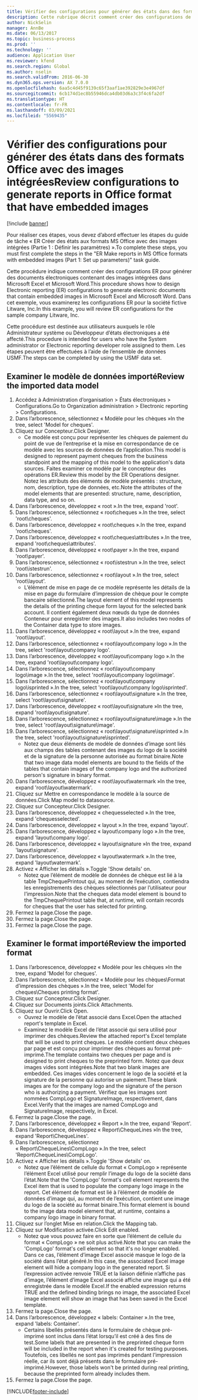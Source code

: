 ```yaml
---
title: Vérifier des configurations pour générer des états dans des formats Office avec des images intégrées
description: Cette rubrique décrit comment créer des configurations de gestion des états électroniques pour générer des documents électroniques contenant des images intégrées. (Partie 1 - Définir les paramètres).
author: NickSelin
manager: AnnBe
ms.date: 06/13/2017
ms.topic: business-process
ms.prod: ''
ms.technology: ''
audience: Application User
ms.reviewer: kfend
ms.search.region: Global
ms.author: nselin
ms.search.validFrom: 2016-06-30
ms.dyn365.ops.version: AX 7.0.0
ms.openlocfilehash: 6aa5c4d45f9139c65f3aaf1ae392829e3e4967df
ms.sourcegitcommit: 6cb174d1ec8b55946dca4db03d6a3c3f4c6fa2df
ms.translationtype: HT
ms.contentlocale: fr-FR
ms.lasthandoff: 03/09/2021
ms.locfileid: "5569435"
---
```

# <a name="review-configurations-to-generate-reports-in-office-format-that-have-embedded-images"></a><span data-ttu-id="fe422-104">Vérifier des configurations pour générer des états dans des formats Office avec des images intégrées</span><span class="sxs-lookup"><span data-stu-id="fe422-104">Review configurations to generate reports in Office format that have embedded images</span></span>

[!include [banner](../../includes/banner.md)]

<span data-ttu-id="fe422-105">Pour réaliser ces étapes, vous devez d’abord effectuer les étapes du guide de tâche « ER Créer des états aux formats MS Office avec des images intégrées (Partie 1 : Définir les paramètres) ».</span><span class="sxs-lookup"><span data-stu-id="fe422-105">To complete these steps, you must first complete the steps in the "ER Make reports in MS Office formats with embedded images (Part 1: Set up parameters)" task guide.</span></span>

<span data-ttu-id="fe422-106">Cette procédure indique comment créer des configurations ER pour générer des documents électroniques contenant des images intégrées dans Microsoft Excel et Microsoft Word.</span><span class="sxs-lookup"><span data-stu-id="fe422-106">This procedure shows how to design Electronic reporting (ER) configurations to generate electronic documents that contain embedded images in Microsoft Excel and Microsoft Word.</span></span> <span data-ttu-id="fe422-107">Dans cet exemple, vous examinerez les configurations ER pour la société fictive Litware, Inc.</span><span class="sxs-lookup"><span data-stu-id="fe422-107">In this example, you will review ER configurations for the sample company Litware, Inc.</span></span> 

<span data-ttu-id="fe422-108">Cette procédure est destinée aux utilisateurs auxquels le rôle Administrateur système ou Développeur d’états électroniques a été affecté.</span><span class="sxs-lookup"><span data-stu-id="fe422-108">This procedure is intended for users who have the System administrator or Electronic reporting developer role assigned to them.</span></span> <span data-ttu-id="fe422-109">Les étapes peuvent être effectuées à l’aide de l’ensemble de données USMF.</span><span class="sxs-lookup"><span data-stu-id="fe422-109">The steps can be completed by using the USMF data set.</span></span>


## <a name="review-the-imported-data-model"></a><span data-ttu-id="fe422-110">Examiner le modèle de données importé</span><span class="sxs-lookup"><span data-stu-id="fe422-110">Review the imported data model</span></span>
1. <span data-ttu-id="fe422-111">Accédez à Administration d’organisation > États électroniques > Configurations.</span><span class="sxs-lookup"><span data-stu-id="fe422-111">Go to Organization administration > Electronic reporting > Configurations.</span></span>
2. <span data-ttu-id="fe422-112">Dans l’arborescence, sélectionnez « Modèle pour les chèques »</span><span class="sxs-lookup"><span data-stu-id="fe422-112">In the tree, select 'Model for cheques'.</span></span>
3. <span data-ttu-id="fe422-113">Cliquez sur Concepteur.</span><span class="sxs-lookup"><span data-stu-id="fe422-113">Click Designer.</span></span>
    * <span data-ttu-id="fe422-114">Ce modèle est conçu pour représenter les chèques de paiement du point de vue de l’entreprise et la mise en correspondance de ce modèle avec les sources de données de l’application.</span><span class="sxs-lookup"><span data-stu-id="fe422-114">This model is designed to represent payment cheques from the business standpoint and the mapping of this model to the application's data sources.</span></span> <span data-ttu-id="fe422-115">Faites examiner ce modèle par le concepteur des opérations ER.</span><span class="sxs-lookup"><span data-stu-id="fe422-115">Review this model by the ER Operations designer.</span></span> <span data-ttu-id="fe422-116">Notez les attributs des éléments de modèle présentés : structure, nom, description, type de données, etc.</span><span class="sxs-lookup"><span data-stu-id="fe422-116">Note the attributes of the model elements that are presented: structure, name, description, data type, and so on.</span></span>   
4. <span data-ttu-id="fe422-117">Dans l’arborescence, développez « root ».</span><span class="sxs-lookup"><span data-stu-id="fe422-117">In the tree, expand 'root'.</span></span>
5. <span data-ttu-id="fe422-118">Dans l’arborescence, sélectionnez « root\cheques ».</span><span class="sxs-lookup"><span data-stu-id="fe422-118">In the tree, select 'root\cheques'.</span></span>
6. <span data-ttu-id="fe422-119">Dans l’arborescence, développez « root\cheques ».</span><span class="sxs-lookup"><span data-stu-id="fe422-119">In the tree, expand 'root\cheques'.</span></span>
7. <span data-ttu-id="fe422-120">Dans l’arborescence, développez « root\cheques\attributes ».</span><span class="sxs-lookup"><span data-stu-id="fe422-120">In the tree, expand 'root\cheques\attributes'.</span></span>
8. <span data-ttu-id="fe422-121">Dans l’arborescence, développez « root\payer ».</span><span class="sxs-lookup"><span data-stu-id="fe422-121">In the tree, expand 'root\payer'.</span></span>
9. <span data-ttu-id="fe422-122">Dans l’arborescence, sélectionnez « root\istestrun ».</span><span class="sxs-lookup"><span data-stu-id="fe422-122">In the tree, select 'root\istestrun'.</span></span>
10. <span data-ttu-id="fe422-123">Dans l’arborescence, sélectionnez « root\layout ».</span><span class="sxs-lookup"><span data-stu-id="fe422-123">In the tree, select 'root\layout'.</span></span>
    * <span data-ttu-id="fe422-124">L’élément de mise en page de ce modèle représente les détails de la mise en page du formulaire d’impression de chèque pour le compte bancaire sélectionné.</span><span class="sxs-lookup"><span data-stu-id="fe422-124">The layout element of this model represents the details of the printing cheque form layout for the selected bank account.</span></span> <span data-ttu-id="fe422-125">Il contient également deux nœuds du type de données Conteneur pour enregistrer des images.</span><span class="sxs-lookup"><span data-stu-id="fe422-125">It also includes two nodes of the Container data type to store images.</span></span>   
11. <span data-ttu-id="fe422-126">Dans l’arborescence, développez « root\layout ».</span><span class="sxs-lookup"><span data-stu-id="fe422-126">In the tree, expand 'root\layout'.</span></span>
12. <span data-ttu-id="fe422-127">Dans l’arborescence, sélectionnez « root\layout\company logo ».</span><span class="sxs-lookup"><span data-stu-id="fe422-127">In the tree, select 'root\layout\company logo'.</span></span>
13. <span data-ttu-id="fe422-128">Dans l’arborescence, développez « root\layout\company logo ».</span><span class="sxs-lookup"><span data-stu-id="fe422-128">In the tree, expand 'root\layout\company logo'.</span></span>
14. <span data-ttu-id="fe422-129">Dans l’arborescence, sélectionnez « root\layout\company logo\image ».</span><span class="sxs-lookup"><span data-stu-id="fe422-129">In the tree, select 'root\layout\company logo\image'.</span></span>
15. <span data-ttu-id="fe422-130">Dans l’arborescence, sélectionnez « root\layout\company logo\isprinted ».</span><span class="sxs-lookup"><span data-stu-id="fe422-130">In the tree, select 'root\layout\company logo\isprinted'.</span></span>
16. <span data-ttu-id="fe422-131">Dans l’arborescence, sélectionnez « root\layout\signature ».</span><span class="sxs-lookup"><span data-stu-id="fe422-131">In the tree, select 'root\layout\signature'.</span></span>
17. <span data-ttu-id="fe422-132">Dans l’arborescence, développez « root\layout\signature »</span><span class="sxs-lookup"><span data-stu-id="fe422-132">In the tree, expand 'root\layout\signature'.</span></span>
18. <span data-ttu-id="fe422-133">Dans l’arborescence, sélectionnez « root\layout\signature\image ».</span><span class="sxs-lookup"><span data-stu-id="fe422-133">In the tree, select 'root\layout\signature\image'.</span></span>
19. <span data-ttu-id="fe422-134">Dans l’arborescence, sélectionnez « root\layout\signature\isprinted ».</span><span class="sxs-lookup"><span data-stu-id="fe422-134">In the tree, select 'root\layout\signature\isprinted'.</span></span>
    * <span data-ttu-id="fe422-135">Notez que deux éléments de modèle de données d’image sont liés aux champs des tables contenant des images du logo de la société et de la signature de la personne autorisée au format binaire.</span><span class="sxs-lookup"><span data-stu-id="fe422-135">Note that two image data model elements are bound to the fields of the tables that contain images of the company logo and the authorized person's signature in binary format.</span></span>  
20. <span data-ttu-id="fe422-136">Dans l’arborescence, développez « root\layout\watermark »</span><span class="sxs-lookup"><span data-stu-id="fe422-136">In the tree, expand 'root\layout\watermark'.</span></span>
21. <span data-ttu-id="fe422-137">Cliquez sur Mettre en correspondance le modèle à la source de données.</span><span class="sxs-lookup"><span data-stu-id="fe422-137">Click Map model to datasource.</span></span>
22. <span data-ttu-id="fe422-138">Cliquez sur Concepteur.</span><span class="sxs-lookup"><span data-stu-id="fe422-138">Click Designer.</span></span>
23. <span data-ttu-id="fe422-139">Dans l’arborescence, développez « chequesselected ».</span><span class="sxs-lookup"><span data-stu-id="fe422-139">In the tree, expand 'chequesselected'.</span></span>
24. <span data-ttu-id="fe422-140">Dans l’arborescence, développez « layout ».</span><span class="sxs-lookup"><span data-stu-id="fe422-140">In the tree, expand 'layout'.</span></span>
25. <span data-ttu-id="fe422-141">Dans l’arborescence, développez « layout\company logo ».</span><span class="sxs-lookup"><span data-stu-id="fe422-141">In the tree, expand 'layout\company logo'.</span></span>
26. <span data-ttu-id="fe422-142">Dans l’arborescence, développez « layout\signature »</span><span class="sxs-lookup"><span data-stu-id="fe422-142">In the tree, expand 'layout\signature'.</span></span>
27. <span data-ttu-id="fe422-143">Dans l’arborescence, développez « layout\watermark ».</span><span class="sxs-lookup"><span data-stu-id="fe422-143">In the tree, expand 'layout\watermark'.</span></span>
28. <span data-ttu-id="fe422-144">Activez « Afficher les détails ».</span><span class="sxs-lookup"><span data-stu-id="fe422-144">Toggle 'Show details' on.</span></span>
    * <span data-ttu-id="fe422-145">Notez que l’élément de modèle de données de chèque est lié à la table TmpChequePrintout qui, au moment de l’exécution, contiendra les enregistrements des chèques sélectionnés par l’utilisateur pour l’impression.</span><span class="sxs-lookup"><span data-stu-id="fe422-145">Note that the cheques data model element is bound to the TmpChequePrintout table that, at runtime, will contain records for cheques that the user has selected for printing.</span></span>   
29. <span data-ttu-id="fe422-146">Fermez la page.</span><span class="sxs-lookup"><span data-stu-id="fe422-146">Close the page.</span></span>
30. <span data-ttu-id="fe422-147">Fermez la page.</span><span class="sxs-lookup"><span data-stu-id="fe422-147">Close the page.</span></span>
31. <span data-ttu-id="fe422-148">Fermez la page.</span><span class="sxs-lookup"><span data-stu-id="fe422-148">Close the page.</span></span>

## <a name="review-the-imported-format"></a><span data-ttu-id="fe422-149">Examiner le format importé</span><span class="sxs-lookup"><span data-stu-id="fe422-149">Review the imported format</span></span>
1. <span data-ttu-id="fe422-150">Dans l’arborescence, développez « Modèle pour les chèques »</span><span class="sxs-lookup"><span data-stu-id="fe422-150">In the tree, expand 'Model for cheques'.</span></span>
2. <span data-ttu-id="fe422-151">Dans l’arborescence, sélectionnez « Modèle pour les chèques\Format d’impression des chèques ».</span><span class="sxs-lookup"><span data-stu-id="fe422-151">In the tree, select 'Model for cheques\Cheques printing format'.</span></span>
3. <span data-ttu-id="fe422-152">Cliquez sur Concepteur.</span><span class="sxs-lookup"><span data-stu-id="fe422-152">Click Designer.</span></span>
4. <span data-ttu-id="fe422-153">Cliquez sur Documents joints.</span><span class="sxs-lookup"><span data-stu-id="fe422-153">Click Attachments.</span></span>
5. <span data-ttu-id="fe422-154">Cliquez sur Ouvrir.</span><span class="sxs-lookup"><span data-stu-id="fe422-154">Click Open.</span></span>
    * <span data-ttu-id="fe422-155">Ouvrez le modèle de l’état associé dans Excel.</span><span class="sxs-lookup"><span data-stu-id="fe422-155">Open the attached report's template in Excel.</span></span>  
    * <span data-ttu-id="fe422-156">Examinez le modèle Excel de l’état associé qui sera utilisé pour imprimer des chèques.</span><span class="sxs-lookup"><span data-stu-id="fe422-156">Review the attached report's Excel template that will be used to print cheques.</span></span> <span data-ttu-id="fe422-157">Le modèle contient deux chèques par page et est conçu pour imprimer des chèques au format pré-imprimé.</span><span class="sxs-lookup"><span data-stu-id="fe422-157">The template contains two cheques per page and is designed to print cheques to the preprinted form.</span></span> <span data-ttu-id="fe422-158">Notez que deux images vides sont intégrées.</span><span class="sxs-lookup"><span data-stu-id="fe422-158">Note that two blank images are embedded.</span></span> <span data-ttu-id="fe422-159">Ces images vides concernent le logo de la société et la signature de la personne qui autorise un paiement.</span><span class="sxs-lookup"><span data-stu-id="fe422-159">These blank images are for the company logo and the signature of the person who is authorizing a payment.</span></span> <span data-ttu-id="fe422-160">Vérifiez que les images sont nommées CompLogo et SignatureImage, respectivement, dans Excel.</span><span class="sxs-lookup"><span data-stu-id="fe422-160">Verify that the images are named CompLogo and SignatureImage, respectively, in Excel.</span></span>   
6. <span data-ttu-id="fe422-161">Fermez la page.</span><span class="sxs-lookup"><span data-stu-id="fe422-161">Close the page.</span></span>
7. <span data-ttu-id="fe422-162">Dans l’arborescence, développez « Report ».</span><span class="sxs-lookup"><span data-stu-id="fe422-162">In the tree, expand 'Report'.</span></span>
8. <span data-ttu-id="fe422-163">Dans l’arborescence, développez « Report\ChequeLines »</span><span class="sxs-lookup"><span data-stu-id="fe422-163">In the tree, expand 'Report\ChequeLines'.</span></span>
9. <span data-ttu-id="fe422-164">Dans l’arborescence, sélectionnez « Report\ChequeLines\CompLogo ».</span><span class="sxs-lookup"><span data-stu-id="fe422-164">In the tree, select 'Report\ChequeLines\CompLogo'.</span></span>
10. <span data-ttu-id="fe422-165">Activez « Afficher les détails ».</span><span class="sxs-lookup"><span data-stu-id="fe422-165">Toggle 'Show details' on.</span></span>
    * <span data-ttu-id="fe422-166">Notez que l’élément de cellule du format « CompLogo » représente l’élément Excel utilisé pour remplir l’image du logo de la société dans l’état.</span><span class="sxs-lookup"><span data-stu-id="fe422-166">Note that the 'CompLogo' format's cell element represents the Excel item that is used to populate the company logo image in the report.</span></span> <span data-ttu-id="fe422-167">Cet élément de format est lié à l’élément de modèle de données d’image qui, au moment de l’exécution, contient une image du logo de la société au format binaire.</span><span class="sxs-lookup"><span data-stu-id="fe422-167">This format element is bound to the image data model element that, at runtime, contains a company logo image in binary format.</span></span>   
11. <span data-ttu-id="fe422-168">Cliquez sur l’onglet Mise en relation.</span><span class="sxs-lookup"><span data-stu-id="fe422-168">Click the Mapping tab.</span></span>
12. <span data-ttu-id="fe422-169">Cliquez sur Modification activée.</span><span class="sxs-lookup"><span data-stu-id="fe422-169">Click Edit enabled.</span></span>
    * <span data-ttu-id="fe422-170">Notez que vous pouvez faire en sorte que l’élément de cellule du format « CompLogo » ne soit plus activé.</span><span class="sxs-lookup"><span data-stu-id="fe422-170">Note that you can make the 'CompLogo' format's cell element so that it's no longer enabled.</span></span> <span data-ttu-id="fe422-171">Dans ce cas, l’élément d’image Excel associé masque le logo de la société dans l’état généré.</span><span class="sxs-lookup"><span data-stu-id="fe422-171">In this case, the associated Excel image element will hide a company logo in the generated report.</span></span> <span data-ttu-id="fe422-172">Si l’expression activée renvoie TRUE et la liaison définie n’affiche pas d’image, l’élément d’image Excel associé affiche une image qui a été enregistrée dans le modèle Excel.</span><span class="sxs-lookup"><span data-stu-id="fe422-172">If the enabled expression returns TRUE and the defined binding brings no image, the associated Excel image element will show an image that has been saved in the Excel template.</span></span>   
13. <span data-ttu-id="fe422-173">Fermez la page.</span><span class="sxs-lookup"><span data-stu-id="fe422-173">Close the page.</span></span>
14. <span data-ttu-id="fe422-174">Dans l’arborescence, développez « labels: Container ».</span><span class="sxs-lookup"><span data-stu-id="fe422-174">In the tree, expand 'labels: Container'.</span></span>
    * <span data-ttu-id="fe422-175">Certains libellés présentés dans le formulaire de chèque pré-imprimé sont inclus dans l’état lorsqu’il est créé à des fins de test.</span><span class="sxs-lookup"><span data-stu-id="fe422-175">Some labels that are presented in the preprinted cheque form will be included in the report when it's created for testing purposes.</span></span> <span data-ttu-id="fe422-176">Toutefois, ces libellés ne sont pas imprimés pendant l’impression réelle, car ils sont déjà présents dans le formulaire pré-imprimé.</span><span class="sxs-lookup"><span data-stu-id="fe422-176">However, those labels won't be printed during real printing, because the preprinted form already includes them.</span></span>  
15. <span data-ttu-id="fe422-177">Fermez la page.</span><span class="sxs-lookup"><span data-stu-id="fe422-177">Close the page.</span></span>



[!INCLUDE[footer-include](../../../../includes/footer-banner.md)]